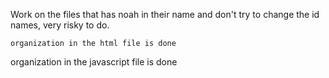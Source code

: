 Work on the files that has noah in their name and don't try to change the id names, very risky to do.

    organization in the html file is done
organization in the javascript file is done
